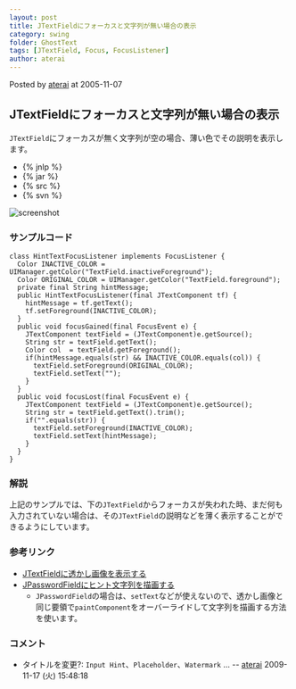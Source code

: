 ```yaml
---
layout: post
title: JTextFieldにフォーカスと文字列が無い場合の表示
category: swing
folder: GhostText
tags: [JTextField, Focus, FocusListener]
author: aterai
---
```


Posted by [aterai](http://terai.xrea.jp/aterai.html) at 2005-11-07

## JTextFieldにフォーカスと文字列が無い場合の表示
`JTextField`にフォーカスが無く文字列が空の場合、薄い色でその説明を表示します。

- {% jnlp %}
- {% jar %}
- {% src %}
- {% svn %}

<!-- dummy comment line for breaking list -->

![screenshot](https://lh6.googleusercontent.com/_9Z4BYR88imo/TQTNY3BG1nI/AAAAAAAAAas/YJB5L9kNK-c/s800/GhostText.png)

### サンプルコード
<pre class="prettyprint"><code>class HintTextFocusListener implements FocusListener {
  Color INACTIVE_COLOR = UIManager.getColor("TextField.inactiveForeground");
  Color ORIGINAL_COLOR = UIManager.getColor("TextField.foreground");
  private final String hintMessage;
  public HintTextFocusListener(final JTextComponent tf) {
    hintMessage = tf.getText();
    tf.setForeground(INACTIVE_COLOR);
  }
  public void focusGained(final FocusEvent e) {
    JTextComponent textField = (JTextComponent)e.getSource();
    String str = textField.getText();
    Color col  = textField.getForeground();
    if(hintMessage.equals(str) &amp;&amp; INACTIVE_COLOR.equals(col)) {
      textField.setForeground(ORIGINAL_COLOR);
      textField.setText("");
    }
  }
  public void focusLost(final FocusEvent e) {
    JTextComponent textField = (JTextComponent)e.getSource();
    String str = textField.getText().trim();
    if("".equals(str)) {
      textField.setForeground(INACTIVE_COLOR);
      textField.setText(hintMessage);
    }
  }
}
</code></pre>

### 解説
上記のサンプルでは、下の`JTextField`からフォーカスが失われた時、まだ何も入力されていない場合は、その`JTextField`の説明などを薄く表示することができるようにしています。

### 参考リンク
- [JTextFieldに透かし画像を表示する](http://terai.xrea.jp/Swing/WatermarkInTextField.html)
- [JPasswordFieldにヒント文字列を描画する](http://terai.xrea.jp/Swing/InputHintPasswordField.html)
    - `JPasswordField`の場合は、`setText`などが使えないので、透かし画像と同じ要領で`paintComponent`をオーバーライドして文字列を描画する方法を使います。

<!-- dummy comment line for breaking list -->

### コメント
- タイトルを変更?: `Input Hint`、`Placeholder`、`Watermark` ... -- [aterai](http://terai.xrea.jp/aterai.html) 2009-11-17 (火) 15:48:18

<!-- dummy comment line for breaking list -->

